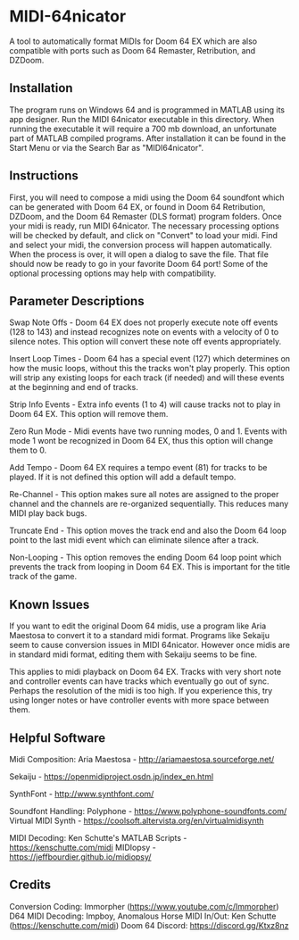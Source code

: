 # MIDI-64nicator
A tool to automatically format MIDIs for Doom 64 EX which are also compatible with ports such as Doom 64 Remaster, Retribution, and DZDoom.

## Installation
The program runs on Windows 64 and is programmed in MATLAB using its app designer. Run the MIDI 64nicator executable in this directory. When running the executable it will require a 700 mb download, an unfortunate part of MATLAB compiled programs. After installation it can be found in the Start Menu or via the Search Bar as "MIDI64nicator".

## Instructions
First, you will need to compose a midi using the Doom 64 soundfont which can be generated with Doom 64 EX, or found in Doom 64 Retribution, DZDoom, and the Doom 64 Remaster (DLS format) program folders. Once your midi is ready, run MIDI 64nicator. The necessary processing options will be checked by default, and click on "Convert" to load your midi. Find and select your midi, the conversion process will happen automatically. When the process is over, it will open a dialog to save the file. That file should now be ready to go in your favorite Doom 64 port! Some of the optional processing options may help with compatibility.

## Parameter Descriptions
Swap Note Offs - Doom 64 EX does not properly execute note off events (128 to 143) and instead recognizes note on events with a velocity of 0 to silence notes. This option will convert these note off events appropriately.

Insert Loop Times - Doom 64 has a special event (127) which determines on how the music loops, without this the tracks won't play properly. This option will strip any existing loops for each track (if needed) and will these events at the beginning and end of tracks.

Strip Info Events - Extra info events (1 to 4) will cause tracks not to play in Doom 64 EX. This option will remove them.

Zero Run Mode - Midi events have two running modes, 0 and 1. Events with mode 1 wont be recognized in Doom 64 EX, thus this option will change them to 0.

Add Tempo - Doom 64 EX requires a tempo event (81) for tracks to be played. If it is not defined this option will add a default tempo.

Re-Channel - This option makes sure all notes are assigned to the proper channel and the channels are re-organized sequentially. This reduces many MIDI play back bugs.

Truncate End - This option moves the track end and also the Doom 64 loop point to the last midi event which can eliminate silence after a track.

Non-Looping - This option removes the ending Doom 64 loop point which prevents the track from looping in Doom 64 EX. This is important for the title track of the game.

## Known Issues
If you want to edit the original Doom 64 midis, use a program like Aria Maestosa to convert it to a standard midi format. Programs like Sekaiju seem to cause conversion issues in MIDI 64nicator. However once midis are in standard midi format, editing them with Sekaiju seems to be fine.

This applies to midi playback on Doom 64 EX. Tracks with very short note and controller events can have tracks which eventually go out of sync. Perhaps the resolution of the midi is too high. If you experience this, try using longer notes or have controller events with more space between them.

## Helpful Software
Midi Composition:
Aria Maestosa - http://ariamaestosa.sourceforge.net/

Sekaiju - https://openmidiproject.osdn.jp/index_en.html

SynthFont - http://www.synthfont.com/

Soundfont Handling:
Polyphone - https://www.polyphone-soundfonts.com/
Virtual MIDI Synth - https://coolsoft.altervista.org/en/virtualmidisynth

MIDI Decoding:
Ken Schutte's MATLAB Scripts - https://kenschutte.com/midi
MIDIopsy - https://jeffbourdier.github.io/midiopsy/

## Credits
Conversion Coding: Immorpher (https://www.youtube.com/c/Immorpher)
D64 MIDI Decoding: Impboy, Anomalous Horse
MIDI In/Out: Ken Schutte (https://kenschutte.com/midi)
Doom 64 Discord: https://discord.gg/Ktxz8nz
